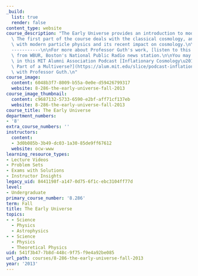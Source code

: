 ```yaml
---
_build:
  list: true
  render: false
content_type: website
course_description: "The Early Universe provides an introduction to modern cosmology.\
  \ The first part of the course deals with the classical cosmology, and later part\
  \ with modern particle physics and its recent impact on cosmology.\n\nIn the News\n\
  -----------\n\nFor more about Professor Guth's work, [listen to this interview](http://www.wbur.org/2015/02/26/visionaries-alan-guth-mit)\
  \ from WBUR, Boston's National Public Radio news station.\n\nYou may also be interested\
  \ in this MIT Alumni Association Podcast [Inflationary Cosmology\u2014Is Our Universe\
  \ Part of a Multiverse?](https://alum.mit.edu/slice/podcast-inflationary-cosmology-our-universe-part-multiverse)\
  \ with Professor Guth.\n"
course_image:
  content: 6048b3f7-8009-b55a-0e0e-d59426799317
  website: 8-286-the-early-universe-fall-2013
course_image_thumbnail:
  content: c9687132-5733-6590-e2bf-aff71cf137eb
  website: 8-286-the-early-universe-fall-2013
course_title: The Early Universe
department_numbers:
- '8'
extra_course_numbers: ''
instructors:
  content:
  - 3d0b085b-3b49-dc03-1a30-85de9ff67612
  website: ocw-www
learning_resource_types:
- Lecture Videos
- Problem Sets
- Exams with Solutions
- Instructor Insights
legacy_uid: 8441198f-a147-0d75-6f1c-ebc3104ff77d
level:
- Undergraduate
primary_course_number: '8.286'
term: Fall
title: The Early Universe
topics:
- - Science
  - Physics
  - Astrophysics
- - Science
  - Physics
  - Theoretical Physics
uid: 541f3b47-7b8d-448c-9f75-f9e4a92be085
url_path: courses/8-286-the-early-universe-fall-2013
year: '2013'
---
```

